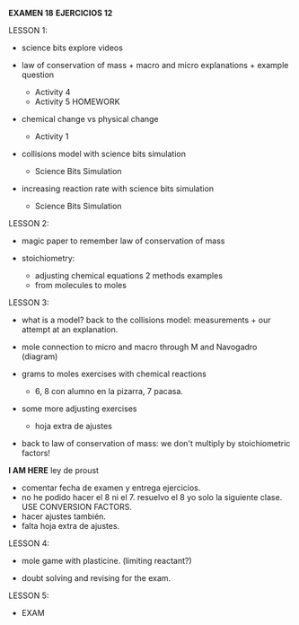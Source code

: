 **EXAMEN 18**
**EJERCICIOS 12**

LESSON 1:
- science bits explore videos
- law of conservation of mass + macro and micro explanations + example question
    - Activity 4
    - Activity 5 HOMEWORK

- chemical change vs physical change
    - Activity 1
- collisions model with science bits simulation
    - Science Bits Simulation
- increasing reaction rate with science bits simulation
    - Science Bits Simulation

LESSON 2:
- magic paper to remember law of conservation of mass

- stoichiometry: 
    - adjusting chemical equations 2 methods examples
    - from molecules to moles

LESSON 3:
- what is a model? back to the collisions model: measurements + our attempt at an explanation.

- mole connection to micro and macro through M and Navogadro (diagram)
- grams to moles exercises with chemical reactions
    - 6, 8 con alumno en la pizarra, 7 pacasa.
- some more adjusting exercises
    - hoja extra de ajustes
- back to law of conservation of mass: we don't multiply by stoichiometric factors!

**I AM HERE** ley de proust
- comentar fecha de examen y entrega ejercicios.
- no he podido hacer el 8 ni el 7. resuelvo el 8 yo solo la siguiente clase. USE CONVERSION FACTORS.
- hacer ajustes también. 
- falta hoja extra de ajustes.

LESSON 4:
- mole game with plasticine. (limiting reactant?)

- doubt solving and revising for the exam.

LESSON 5:
- EXAM
